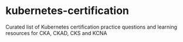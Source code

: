 # kubernetes-certification
Curated list of Kubernetes certification practice questions and learning resources for CKA, CKAD, CKS and KCNA
